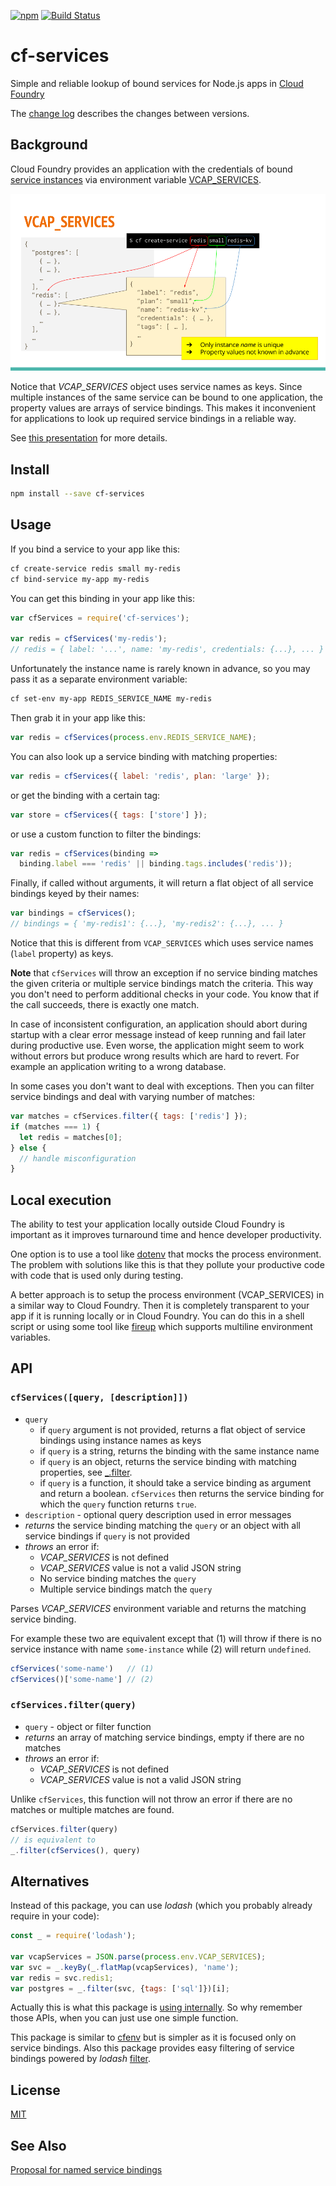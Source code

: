 [![npm](https://img.shields.io/npm/v/cf-services.svg)](https://www.npmjs.com/package/cf-services)
[![Build Status](https://travis-ci.org/dotchev/cf-services.svg?branch=master)](https://travis-ci.org/dotchev/cf-services)

# cf-services
Simple and reliable lookup of bound services for Node.js apps in [Cloud Foundry]

The [change log](CHANGELOG.md) describes the changes between versions.

## Background
Cloud Foundry provides an application with the credentials of bound [service instances][2] via environment variable [VCAP_SERVICES].

![VCAP_SERVICES](VCAP_SERVICES.png)

Notice that *VCAP_SERVICES* object uses service names as keys.
Since multiple instances of the same service can be bound to one application,
the property values are arrays of service bindings.
This makes it inconvenient for applications to look up required
service bindings in a reliable way.

See [this presentation][3] for more details.

## Install

```sh
npm install --save cf-services
```

## Usage
If you bind a service to your app like this:
```sh
cf create-service redis small my-redis
cf bind-service my-app my-redis
```
You can get this binding in your app like this:
```js
var cfServices = require('cf-services');

var redis = cfServices('my-redis');
// redis = { label: '...', name: 'my-redis', credentials: {...}, ... }
```
Unfortunately the instance name is rarely known in advance, so you may pass it as a separate environment variable:
```sh
cf set-env my-app REDIS_SERVICE_NAME my-redis
```
Then grab it in your app like this:
```js
var redis = cfServices(process.env.REDIS_SERVICE_NAME);
```
You can also look up a service binding with matching properties:
```js
var redis = cfServices({ label: 'redis', plan: 'large' });
```
or get the binding with a certain tag:
```js
var store = cfServices({ tags: ['store'] }); 
```
or use a custom function to filter the bindings:
```js
var redis = cfServices(binding => 
  binding.label === 'redis' || binding.tags.includes('redis')); 
```
Finally, if called without arguments, it will return a flat object of all service bindings keyed by their names:
```js
var bindings = cfServices();
// bindings = { 'my-redis1': {...}, 'my-redis2': {...}, ... }
```
Notice that this is different from `VCAP_SERVICES` which uses service names (`label` property) as keys.

**Note** that `cfServices` will throw an exception if no service binding matches the given criteria or multiple service bindings match the criteria. This way you don't need to perform additional checks in your code. You know that if the call succeeds, there is exactly one match.

In case of inconsistent configuration, an application should abort during startup with a clear error message instead of keep running and fail later during productive use. Even worse, the application might seem to work without errors but produce wrong results which are hard to revert. For example an application writing to a wrong database.

In some cases you don't want to deal with exceptions. Then you can filter service bindings and deal with varying number of matches:
```js
var matches = cfServices.filter({ tags: ['redis'] }); 
if (matches === 1) {
  let redis = matches[0];
} else {
  // handle misconfiguration
}
```

## Local execution

The ability to test your application locally outside Cloud Foundry is important as it improves turnaround time and hence developer productivity.

One option is to use a tool like [dotenv] that mocks the process environment. The problem with solutions like this is that they pollute your productive code with code that is used only during testing.

A better approach is to setup the process environment (VCAP_SERVICES) in a similar way to Cloud Foundry. Then it is completely transparent to your app if it is running locally or in Cloud Foundry. You can do this in a shell script or using some tool like [fireup] which supports multiline environment variables.

## API

### `cfServices([query, [description]])`
* `query`
  * if `query` argument is not provided, returns a flat object of service bindings using instance names as keys
  * if `query` is a string, returns the binding with the same instance name
  * if `query` is an object, returns the service binding with matching properties, see [_.filter][5].
  * if `query` is a function, it should take a service binding as argument and return a boolean. `cfServices` then returns the service binding for which the `query` function returns `true`.
* `description` - optional query description used in error messages
* _returns_ the service binding matching the `query` or an object with all service bindings if `query` is not provided
* _throws_ an error if:
  * *VCAP_SERVICES* is not defined
  * *VCAP_SERVICES* value is not a valid JSON string
  * No service binding matches the `query`
  * Multiple service bindings match the `query`

Parses *VCAP_SERVICES* environment variable and returns the matching service binding.

For example these two are equivalent except that (1) will throw if there is no service instance with name `some-instance` while (2) will return `undefined`.
```js
cfServices('some-name')   // (1)
cfServices()['some-name'] // (2)
```

### `cfServices.filter(query)`
* `query` - object or filter function
* _returns_ an array of matching service bindings, empty if there are no matches
* _throws_ an error if:
  * *VCAP_SERVICES* is not defined
  * *VCAP_SERVICES* value is not a valid JSON string

Unlike `cfServices`, this function will not throw an error if there are no matches or multiple matches are found.

```js
cfServices.filter(query)
// is equivalent to
_.filter(cfServices(), query)
```

## Alternatives

Instead of this package, you can use *lodash* (which you probably already require in your code):
```js
const _ = require('lodash');

var vcapServices = JSON.parse(process.env.VCAP_SERVICES);
var svc = _.keyBy(_.flatMap(vcapServices), 'name');
var redis = svc.redis1;
var postgres = _.filter(svc, {tags: ['sql']})[i];
```
Actually this is what this package is [using internally](index.js).
So why remember those APIs, when you can just use one simple function.

This package is similar to [cfenv] but is simpler as it is focused only on service bindings.
Also this package provides easy filtering of service bindings powered by *lodash* [filter][5].

## License
[MIT](LICENSE)

## See Also
[Proposal for named service bindings][4]

[Cloud Foundry]:https://www.cloudfoundry.org/
[VCAP_SERVICES]:https://docs.cloudfoundry.org/devguide/deploy-apps/environment-variable.html#VCAP-SERVICES
[dotenv]:https://www.npmjs.com/package/dotenv
[fireup]:https://github.com/dotchev/fireup
[cfenv]:https://github.com/cloudfoundry-community/node-cfenv
[2]:https://docs.cloudfoundry.org/devguide/services/
[3]:https://docs.google.com/presentation/d/1yCcZLyXGMAEGa3q-qZ6XIDR2zUD8jsYfjDNwjjY5yIs/edit?usp=sharing
[4]:https://github.com/dotchev/cf-named-binding
[5]:https://lodash.com/docs#filter
